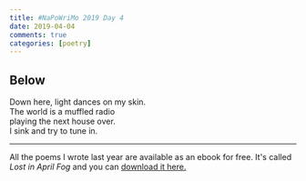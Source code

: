 ```yaml
---  
title: #NaPoWriMo 2019 Day 4  
date: 2019-04-04
comments: true  
categories: [poetry] 
---  
```

  
<h2>Below</h2>  
<!-- /wp:heading -->  


<p>Down here, light dances on my skin.<br />The world is a muffled radio <br />playing the next house over.<br />I sink and try to tune in. </p>  



<hr class="wp-block-separator"/>  



<p>All the poems I wrote last year are available as an ebook for free. It's called <em>Lost in April Fog </em>and you can <a href="/aprilfog/">download it here. </a></p>  
